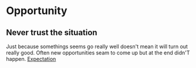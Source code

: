 # Opportunity

## Never trust the situation
Just because somethings seems go really well doesn't mean it will turn out really good. Often new opportunities seam to come up but at the end didn'T happen. [Expectation](../health/Expectations.md)
